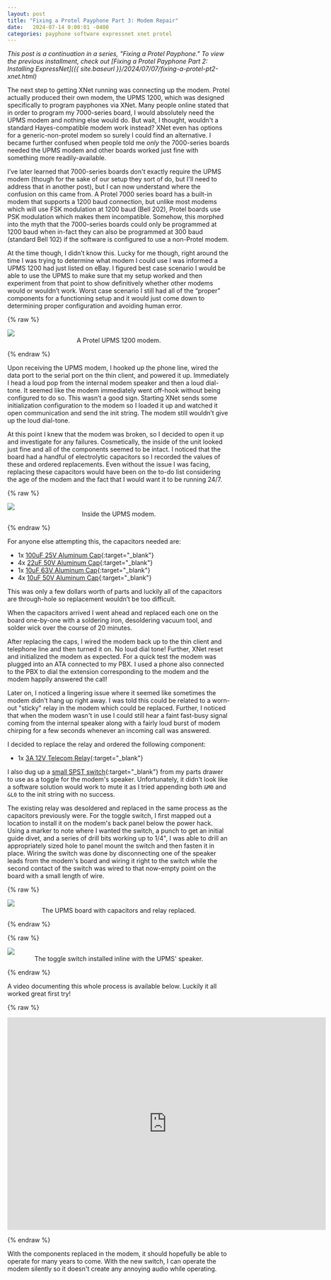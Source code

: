 ```yaml
---
layout: post
title: "Fixing a Protel Payphone Part 3: Modem Repair"
date:   2024-07-14 0:00:01 -0400
categories: payphone software expressnet xnet protel
---
```


*This post is a continuation in a series, "Fixing a Protel Payphone." To view the previous installment, check out [Fixing a Protel Payphone Part 2: Installing ExpressNet]({{ site.baseurl }}/2024/07/07/fixing-a-protel-pt2-xnet.html)*

The next step to getting XNet running was connecting up the modem. Protel actually produced their own modem, the UPMS 1200, which was designed specifically to program payphones via XNet. Many people online stated that in order to program my 7000-series board, I would absolutely need the UPMS modem and nothing else would do. But wait, I thought, wouldn't a standard Hayes-compatible modem work instead? XNet even has options for a generic-non-protel modem so surely I could find an alternative. I became further confused when people told me *only* the 7000-series boards needed the UPMS modem and other boards worked just fine with something more readily-available.  

I’ve later learned that 7000-series boards don't exactly require the UPMS modem (though for the sake of our setup they sort of do, but I'll need to address that in another post), but I can now understand where the confusion on this came from. A Protel 7000 series board has a built-in modem that supports a 1200 baud connection, but unlike most modems which will use FSK modulation at 1200 baud (Bell 202), Protel boards use PSK modulation which makes them incompatible. Somehow, this morphed into the myth that the 7000-series boards could only be programmed at 1200 baud when in-fact they can also be programmed at 300 baud (standard Bell 102) if the software is configured to use a non-Protel modem.  

At the time though, I didn’t know this. Lucky for me though, right around the time I was trying to determine what modem I could use I was informed a UPMS 1200 had just listed on eBay. I figured best case scenario I would be able to use the UPMS to make sure that my setup worked and then experiment from that point to show definitively whether other modems would or wouldn’t work. Worst case scenario I still had all of the “proper” components for a functioning setup and it would just come down to determining proper configuration and avoiding human error.  

{% raw %}<p><center><a href="/assets/img/2024-07-07-fixing-a-protel-pt3-modem-repair/IMG_20240614_163230460.jpg"><img style="width: 80% max-width: 720px; display: block; margin: 0 auto; border 0" src="/assets/img/2024-07-07-fixing-a-protel-pt3-modem-repair/IMG_20240614_163230460-sm.jpg"></a><figquote>A Protel UPMS 1200 modem.</figquote></center></p>{% endraw %} 

Upon receiving the UPMS modem, I hooked up the phone line, wired the data port to the serial port on the thin client, and powered it up. Immediately I head a loud pop from the internal modem speaker and then a loud dial-tone. It seemed like the modem immediately went off-hook without being configured to do so. This wasn’t a good sign. Starting XNet sends some initialization configuration to the modem so I loaded it up and watched it open communication and send the init string. The modem still wouldn’t give up the loud dial-tone.  

At this point I knew that the modem was broken, so I decided to open it up and investigate for any failures. Cosmetically, the inside of the unit looked just fine and all of the components seemed to be intact. I noticed that the board had a handful of electrolytic capacitors so I recorded the values of these and ordered replacements. Even without the issue I was facing, replacing these capacitors would have been on the to-do list considering the age of the modem and the fact that I would want it to be running 24/7.  

{% raw %}<p><center><a href="/assets/img/2024-07-07-fixing-a-protel-pt3-modem-repair/IMG_20230714_014946448.jpg"><img style="width: 80% max-width: 720px; display: block; margin: 0 auto; border 0" src="/assets/img/2024-07-07-fixing-a-protel-pt3-modem-repair/IMG_20230714_014946448-sm.jpg"></a><figquote>Inside the UPMS modem.</figquote></center></p>{% endraw %}  

For anyone else attempting this, the capacitors needed are:  

* 1x [100uF 25V Aluminum Cap](https://www.digikey.com/en/products/detail/panasonic-electronic-components/ECA-1EM101/245011){:target="_blank"}
* 4x [22uF 50V Aluminum Cap](https://www.digikey.com/en/products/detail/nichicon/UVR1H220MDD/588845){:target="_blank"}
* 1x [10uF 63V Aluminum Cap](https://www.digikey.com/en/products/detail/panasonic-electronic-components/ECA-1JM100I/2688729){:target="_blank"}
* 4x [10uF 50V Aluminum Cap](https://www.digikey.com/en/products/detail/panasonic-electronic-components/ECA-1HM100/245037){:target="_blank"}

This was only a few dollars worth of parts and luckily all of the capacitors are through-hole so replacement wouldn’t be too difficult.  

When the capacitors arrived I went ahead and replaced each one on the board one-by-one with a soldering iron, desoldering vacuum tool, and solder wick over the course of 20 minutes.  

After replacing the caps, I wired the modem back up to the thin client and telephone line and then turned it on. No loud dial tone! Further, XNet reset and initialized the modem as expected. For a quick test the modem was plugged into an ATA connected to my PBX. I used a phone also connected to the PBX to dial the extension corresponding to the modem and the modem happily answered the call!  

Later on, I noticed a lingering issue where it seemed like sometimes the modem didn't hang up right away. I was told this could be related to a worn-out "sticky" relay in the modem which could be replaced. Further, I noticed that when the modem wasn't in use I could still hear a faint fast-busy signal coming from the internal speaker along with a fairly loud burst of modem chirping for a few seconds whenever an incoming call was answered.

I decided to replace the relay and ordered the following component:

* 1x [3A 12V Telecom Relay](https://www.digikey.com/en/products/detail/te-connectivity-potter-brumfield-relays/V23105A5403A201/1210008){:target="_blank"}

I also dug up a [small SPST switch](https://www.amazon.com/gp/product/B0799LBFNY/){:target="_blank"} from my parts drawer to use as a toggle for the modem's speaker. Unfortunately, it didn't look like a software solution would work to mute it as I tried appending both `&M0` and `&L0` to the init string with no success.

The existing relay was desoldered and replaced in the same process as the capacitors previously were. For the toggle switch, I first mapped out a location to install it on the modem's back panel below the power hack. Using a marker to note where I wanted the switch, a punch to get an initial guide divet, and a series of drill bits working up to 1/4", I was able to drill an appropriately sized hole to panel mount the switch and then fasten it in place. Wiring the switch was done by disconnecting one of the speaker leads from the modem's board and wiring it right to the switch while the second contact of the switch was wired to that now-empty point on the board with a small length of wire.

{% raw %}<p><center><a href="/assets/img/2024-07-07-fixing-a-protel-pt3-modem-repair/IMG_20240614_162115649.jpg"><img style="width: 80% max-width: 720px; display: block; margin: 0 auto; border 0" src="/assets/img/2024-07-07-fixing-a-protel-pt3-modem-repair/IMG_20240614_162115649-sm.jpg"></a><figquote>The UPMS board with capacitors and relay replaced.</figquote></center></p>{% endraw %} 

{% raw %}<p><center><a href="/assets/img/2024-07-07-fixing-a-protel-pt3-modem-repair/IMG_20240614_162123613.jpg"><img style="width: 80% max-width: 720px; display: block; margin: 0 auto; border 0" src="/assets/img/2024-07-07-fixing-a-protel-pt3-modem-repair/IMG_20240614_162123613-sm.jpg"></a><figquote>The toggle switch installed inline with the UPMS' speaker.</figquote></center></p>{% endraw %} 

A video documenting this whole process is available below. Luckily it all worked great first try!

{% raw %}<p><iframe width="720" height="480" src="https://www.youtube.com/embed/FJAOqYiTn8E?si=h9-G8c7E276JyGVD" title="YouTube video player" frameborder="0" allow="accelerometer; autoplay; clipboard-write; encrypted-media; gyroscope; picture-in-picture; web-share" referrerpolicy="strict-origin-when-cross-origin" allowfullscreen></iframe></p>{% endraw %}

With the components replaced in the modem, it should hopefully be able to operate for many years to come. With the new switch, I can operate the modem silently so it doesn't create any annoying audio while operating.